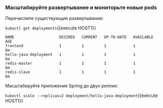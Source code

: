 ### Масштабируйте развертывание и мониторьте новые pods 
Перечислите существующие развертывания:

`kubectl get deployments`{{execute HOST1}}

```
NAME                    DESIRED   CURRENT   UP-TO-DATE   AVAILABLE   AGE
frontend                1         1         1            1           6m
hello-java-deployment   1         1         1            1           6m
redis-master            1         1         1            1           6m
redis-slave             1         1         1            1           6m
```

Масштабируйте приложение Spring до двух реплик:

`kubectl scale --replicas=2 deployment/hello-java-deployment`{{execute HOST1}}

